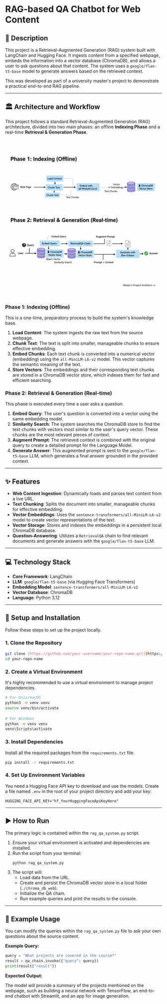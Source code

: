 # RAG-based QA Chatbot for Web Content

## 📖 Description

This project is a Retrieval-Augmented Generation (RAG) system built with LangChain and Hugging Face. It ingests content from a specified webpage, embeds the information into a vector database (ChromaDB), and allows a user to ask questions about that content. The system uses a `google/flan-t5-base` model to generate answers based on the retrieved context.

This was developed as part of a university master's project to demonstrate a practical end-to-end RAG pipeline.

---

## 🏛️ Architecture and Workflow

This project follows a standard Retrieval-Augmented Generation (RAG) architecture, divided into two main phases: an offline **Indexing Phase** and a real-time **Retrieval & Generation Phase**.

![Project Architecture Diagram](https://github.com/KhushalKhare/A-Conversational-QA-System-for-Online-Course-Material/blob/main/RAG%20ARCHITECTURE%20DIAGRAM.png)

### Phase 1: Indexing (Offline)
This is a one-time, preparatory process to build the system's knowledge base.
1.  **Load Content**: The system ingests the raw text from the source webpage.
2.  **Chunk Text**: The text is split into smaller, manageable chunks to ensure effective embedding.
3.  **Embed Chunks**: Each text chunk is converted into a numerical vector (embedding) using the `all-MiniLM-L6-v2` model. This vector captures the semantic meaning of the text.
4.  **Store Vectors**: The embeddings and their corresponding text chunks are stored in a ChromaDB vector store, which indexes them for fast and efficient searching.

### Phase 2: Retrieval & Generation (Real-time)
This phase is executed every time a user asks a question.
1.  **Embed Query**: The user's question is converted into a vector using the same embedding model.
2.  **Similarity Search**: The system searches the ChromaDB store to find the text chunks with vectors most similar to the user's query vector. These chunks are the most relevant pieces of context.
3.  **Augment Prompt**: The retrieved context is combined with the original query to create a detailed prompt for the Language Model.
4.  **Generate Answer**: This augmented prompt is sent to the `google/flan-t5-base` LLM, which generates a final answer grounded in the provided context.

---

## ✨ Features

* **Web Content Ingestion**: Dynamically loads and parses text content from a live URL.
* **Text Chunking**: Splits the document into smaller, manageable chunks for effective embedding.
* **Vector Embeddings**: Uses the `sentence-transformers/all-MiniLM-L6-v2` model to create vector representations of the text.
* **Vector Storage**: Stores and indexes the embeddings in a persistent local ChromaDB database.
* **Question-Answering**: Utilizes a `RetrievalQA` chain to find relevant documents and generate answers with the `google/flan-t5-base` LLM.

---

## 💻 Technology Stack

* **Core Framework**: LangChain
* **LLM**: `google/flan-t5-base` (via Hugging Face Transformers)
* **Embedding Model**: `sentence-transformers/all-MiniLM-L6-v2`
* **Vector Database**: ChromaDB
* **Language**: Python 3.12

---

## 🚀 Setup and Installation

Follow these steps to set up the project locally.

### 1. Clone the Repository

```bash
git clone [https://github.com/your-username/your-repo-name.git](https://github.com/your-username/your-repo-name.git)
cd your-repo-name
```

### 2. Create a Virtual Environment

It's highly recommended to use a virtual environment to manage project dependencies.

```bash
# For Unix/macOS
python3 -m venv venv
source venv/bin/activate

# For Windows
python -m venv venv
venv\Scripts\activate
```

### 3. Install Dependencies

Install all the required packages from the `requirements.txt` file.

```bash
pip install -r requirements.txt
```

### 4. Set Up Environment Variables

You need a Hugging Face API key to download and use the models. Create a file named `.env` in the root of your project directory and add your key:

```
HUGGING_FACE_API_KEY="hf_YourHuggingFaceApiKeyHere"
```

---

## ▶️ How to Run

The primary logic is contained within the `rag_qa_system.py` script.

1.  Ensure your virtual environment is activated and dependencies are installed.
2.  Run the script from your terminal:
    ```bash
    python rag_qa_system.py
    ```
3.  The script will:
    * Load data from the URL.
    * Create and persist the ChromaDB vector store in a local folder (`./chroma_db_web`).
    * Initialize the QA chain.
    * Run example queries and print the results to the console.

---

## 📝 Example Usage

You can modify the queries within the `rag_qa_system.py` file to ask your own questions about the source content.

**Example Query:**

```python
query = "What projects are covered in the course?"
result = qa_chain.invoke({"query": query})
print(result["result"])
```

**Expected Output:**

The model will provide a summary of the projects mentioned on the webpage, such as building a neural network with TensorFlow, an end-to-end chatbot with Streamlit, and an app for image generation.
